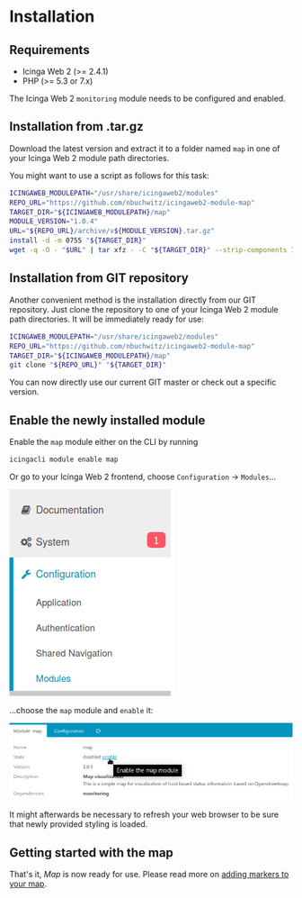 <a id="Installation"></a>Installation
=====================================

Requirements
------------

* Icinga Web 2 (&gt;= 2.4.1)
* PHP (&gt;= 5.3 or 7.x)

The Icinga Web 2 `monitoring` module needs to be configured and enabled.

Installation from .tar.gz
-------------------------

Download the latest version and extract it to a folder named `map`
in one of your Icinga Web 2 module path directories.

You might want to use a script as follows for this task:
```sh
ICINGAWEB_MODULEPATH="/usr/share/icingaweb2/modules"
REPO_URL="https://github.com/nbuchwitz/icingaweb2-module-map"
TARGET_DIR="${ICINGAWEB_MODULEPATH}/map"
MODULE_VERSION="1.0.4"
URL="${REPO_URL}/archive/v${MODULE_VERSION}.tar.gz"
install -d -m 0755 "${TARGET_DIR}"
wget -q -O - "$URL" | tar xfz - -C "${TARGET_DIR}" --strip-components 1
```

Installation from GIT repository
--------------------------------

Another convenient method is the installation directly from our GIT repository.
Just clone the repository to one of your Icinga Web 2 module path directories.
It will be immediately ready for use:

```sh
ICINGAWEB_MODULEPATH="/usr/share/icingaweb2/modules"
REPO_URL="https://github.com/nbuchwitz/icingaweb2-module-map"
TARGET_DIR="${ICINGAWEB_MODULEPATH}/map"
git clone "${REPO_URL}" "${TARGET_DIR}"
```

You can now directly use our current GIT master or check out a specific version.

Enable the newly installed module
---------------------------------

Enable the `map` module either on the CLI by running

```sh
icingacli module enable map
```

Or go to your Icinga Web 2 frontend, choose `Configuration` -&gt; `Modules`...

![Choose Configuration - Modules](screenshot/01_installation/101_menu-configuration-modules.png)

...choose the `map` module and `enable` it:

![Enable the module](screenshot/01_installation/102_enable-module.png)

It might afterwards be necessary to refresh your web browser to be sure that
newly provided styling is loaded.

Getting started with the map
---------------------------------------------

That's it, *Map* is now ready for use. Please read more on [adding markers to your map](02-Add-Items-to-map.md).
